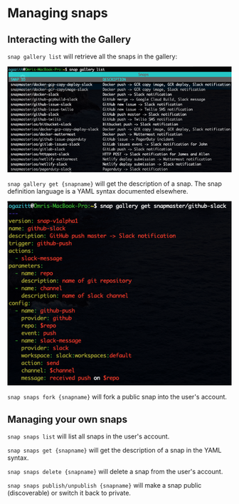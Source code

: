 # Managing snaps

## Interacting with the Gallery

`snap gallery list` will retrieve all the snaps in the gallery:

![snap gallery list](img/snap-gallery-list.png)

`snap gallery get {snapname}` will get the description of a snap.  The snap definition 
language is a YAML syntax documented elsewhere.

![snap gallery get](img/snap-gallery-get.png)

`snap snaps fork {snapname}` will fork a public snap into the user's account.

## Managing your own snaps

`snap snaps list` will list all snaps in the user's account.

`snap snaps get {snapname}` will get the description of a snap in the YAML syntax.

`snap snaps delete {snapname}` will delete a snap from the user's account.

`snap snaps publish/unpublish {snapname}` will make a snap public (discoverable) or switch it back to private.

